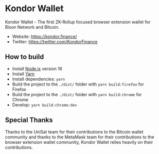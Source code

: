 # Kondor Wallet

Kondor Wallet - The first ZK-Rollup focused browser extension wallet for Bison Network and Bitcoin.

- Website: https://kondor.finance/
- Twitter: https://twitter.com/KondorFinance

## How to build

- Install [Node.js](https://nodejs.org) version 16
- Install [Yarn](https://yarnpkg.com/en/docs/install)
- Install dependencies: `yarn`
- Build the project to the `./dist/` folder with `yarn build:firefox` for Firefox
- Build the project to the `./dist/` folder with `yarn build:chrome` for Chrome
- Develop: `yarn build:chrome:dev`

## Special Thanks

Thanks to the UniSat team for their contributions to the Bitcoin wallet community and thanks to the MetaMask team for their contributions to the browser extension wallet community, Kondor Wallet relies heavily on their contributions.
